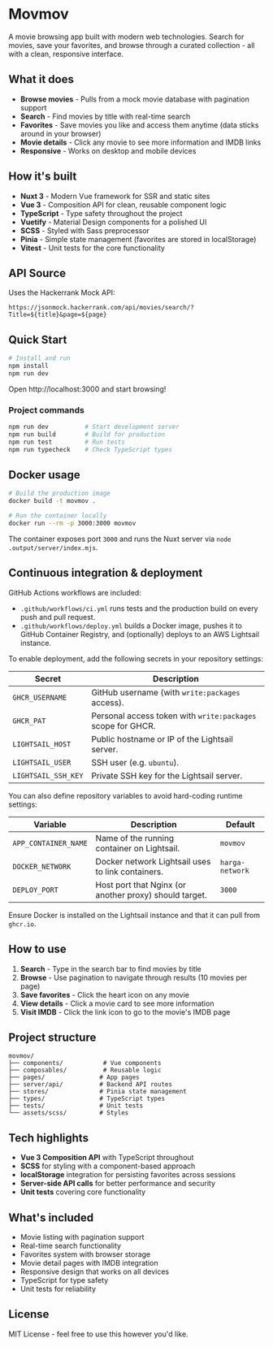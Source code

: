 # Movmov

A movie browsing app built with modern web technologies. Search for movies, save your favorites, and browse through a curated collection - all with a clean, responsive interface.

## What it does

- **Browse movies** - Pulls from a mock movie database with pagination support
- **Search** - Find movies by title with real-time search
- **Favorites** - Save movies you like and access them anytime (data sticks around in your browser)
- **Movie details** - Click any movie to see more information and IMDB links
- **Responsive** - Works on desktop and mobile devices

## How it's built

- **Nuxt 3** - Modern Vue framework for SSR and static sites
- **Vue 3** - Composition API for clean, reusable component logic
- **TypeScript** - Type safety throughout the project
- **Vuetify** - Material Design components for a polished UI
- **SCSS** - Styled with Sass preprocessor
- **Pinia** - Simple state management (favorites are stored in localStorage)
- **Vitest** - Unit tests for the core functionality

## API Source

Uses the Hackerrank Mock API:
```
https://jsonmock.hackerrank.com/api/movies/search/?Title=${title}&page=${page}
```

## Quick Start

```bash
# Install and run
npm install
npm run dev
```

Open http://localhost:3000 and start browsing!

### Project commands

```bash
npm run dev          # Start development server
npm run build        # Build for production
npm run test         # Run tests
npm run typecheck    # Check TypeScript types
```

## Docker usage

```bash
# Build the production image
docker build -t movmov .

# Run the container locally
docker run --rm -p 3000:3000 movmov
```

The container exposes port `3000` and runs the Nuxt server via `node .output/server/index.mjs`.

## Continuous integration & deployment

GitHub Actions workflows are included:

- `.github/workflows/ci.yml` runs tests and the production build on every push and pull request.
- `.github/workflows/deploy.yml` builds a Docker image, pushes it to GitHub Container Registry, and (optionally) deploys to an AWS Lightsail instance.

To enable deployment, add the following secrets in your repository settings:

| Secret | Description |
| ------ | ----------- |
| `GHCR_USERNAME` | GitHub username (with `write:packages` access). |
| `GHCR_PAT` | Personal access token with `write:packages` scope for GHCR. |
| `LIGHTSAIL_HOST` | Public hostname or IP of the Lightsail server. |
| `LIGHTSAIL_USER` | SSH user (e.g. `ubuntu`). |
| `LIGHTSAIL_SSH_KEY` | Private SSH key for the Lightsail server. |
You can also define repository variables to avoid hard-coding runtime settings:

| Variable | Description | Default |
| -------- | ----------- | ------- |
| `APP_CONTAINER_NAME` | Name of the running container on Lightsail. | `movmov` |
| `DOCKER_NETWORK` | Docker network Lightsail uses to link containers. | `harga-network` |
| `DEPLOY_PORT` | Host port that Nginx (or another proxy) should target. | `3000` |

Ensure Docker is installed on the Lightsail instance and that it can pull from `ghcr.io`.

## How to use

1. **Search** - Type in the search bar to find movies by title
2. **Browse** - Use pagination to navigate through results (10 movies per page)
3. **Save favorites** - Click the heart icon on any movie
4. **View details** - Click a movie card to see more information
5. **Visit IMDB** - Click the link icon to go to the movie's IMDB page

## Project structure

```
movmov/
├── components/           # Vue components
├── composables/          # Reusable logic
├── pages/               # App pages
├── server/api/          # Backend API routes
├── stores/              # Pinia state management
├── types/               # TypeScript types
├── tests/               # Unit tests
└── assets/scss/         # Styles
```

## Tech highlights

- **Vue 3 Composition API** with TypeScript throughout
- **SCSS** for styling with a component-based approach
- **localStorage** integration for persisting favorites across sessions
- **Server-side API calls** for better performance and security
- **Unit tests** covering core functionality

## What's included

- Movie listing with pagination support
- Real-time search functionality
- Favorites system with browser storage
- Movie detail pages with IMDB integration
- Responsive design that works on all devices
- TypeScript for type safety
- Unit tests for reliability

## License

MIT License - feel free to use this however you'd like.
